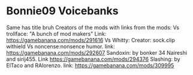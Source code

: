 # Bonnie09 Voicebanks
Same has title bruh
Creators of the mods with links from the mods:
Vs trollface: "A bunch of mod makers"  Link: https://gamebanana.com/mods/291616
Vs Whitty: Creator: sock.clip withield
Vs noncense:nonsence humor. link: https://gamebanana.com/mods/292607
Sandoxin: by bonker 34 Naireshi and sirij455. Link https://gamebanana.com/mods/294376
Slashing: by ElTaco and RAlorenzo. link: https://gamebanana.com/mods/309995
